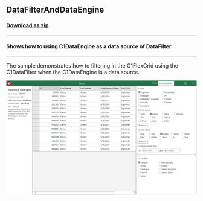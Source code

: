 ## DataFilterAndDataEngine
#### [Download as zip](https://grapecity.github.io/DownGit/#/home?url=https://github.com/GrapeCity/ComponentOne-WinForms-Samples/tree/master/NetFramework\DataFilter\CS\DataFilterAndDataEngine)
____
#### Shows how to using C1DataEngine as a data source of DataFilter
____
The sample demonstrates how to filtering in the C1FlexGrid using the C1DataFilter when the C1DataEngine is a data source.

![screenshot](screenshot.png)
